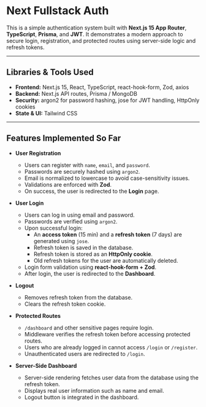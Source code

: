 # Next Fullstack Auth

This is a simple authentication system built with **Next.js 15 App Router**, **TypeScript**, **Prisma**, and **JWT**. It demonstrates a modern approach to secure login, registration, and protected routes using server-side logic and refresh tokens.

---

## Libraries & Tools Used

- **Frontend:** Next.js 15, React, TypeScript, react-hook-form, Zod, axios
- **Backend:** Next.js API routes, Prisma / MongoDB
- **Security:** argon2 for password hashing, jose for JWT handling, HttpOnly cookies
- **State & UI:** Tailwind CSS

---

## Features Implemented So Far

- **User Registration**
  - Users can register with `name`, `email`, and `password`.
  - Passwords are securely hashed using `argon2`.
  - Email is normalized to lowercase to avoid case-sensitivity issues.
  - Validations are enforced with **Zod**.
  - On success, the user is redirected to the **Login** page.

- **User Login**
  - Users can log in using email and password.
  - Passwords are verified using `argon2`.
  - Upon successful login:
    - An **access token** (15 min) and a **refresh token** (7 days) are generated using `jose`.
    - Refresh token is saved in the database.
    - Refresh token is stored as an **HttpOnly cookie**.
    - Old refresh tokens for the user are automatically deleted.
  - Login form validation using **react-hook-form + Zod**.
  - After login, the user is redirected to the **Dashboard**.

- **Logout**
  - Removes refresh token from the database.
  - Clears the refresh token cookie.

- **Protected Routes**
  - `/dashboard` and other sensitive pages require login.
  - Middleware verifies the refresh token before accessing protected routes.
  - Users who are already logged in cannot access `/login` or `/register`.
  - Unauthenticated users are redirected to `/login`.

- **Server-Side Dashboard**
  - Server-side rendering fetches user data from the database using the refresh token.
  - Displays real user information such as name and email.
  - Logout button is integrated in the dashboard.


